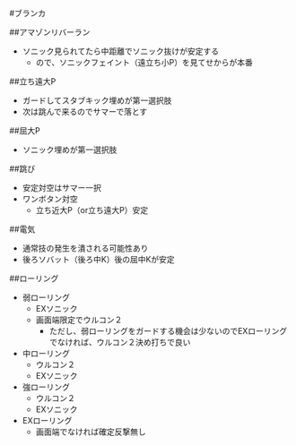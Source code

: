 #ブランカ

##アマゾンリバーラン
- ソニック見られてたら中距離でソニック抜けが安定する
  - ので、ソニックフェイント（遠立ち小P）を見てせからが本番

##立ち遠大P
- ガードしてスタブキック埋めが第一選択肢
- 次は跳んで来るのでサマーで落とす

##屈大P
- ソニック埋めが第一選択肢

##跳び
- 安定対空はサマー一択
- ワンボタン対空
  - 立ち近大P（or立ち遠大P）安定

##電気
- 通常技の発生を潰される可能性あり
- 後ろソバット（後ろ中K）後の屈中Kが安定

##ローリング
- 弱ローリング
  - EXソニック
  - 画面端限定でウルコン２
    - ただし、弱ローリングをガードする機会は少ないのでEXローリングでなければ、ウルコン２決め打ちで良い
- 中ローリング
  - ウルコン２
  - EXソニック
- 強ローリング
  - ウルコン２
  - EXソニック
- EXローリング
  - 画面端でなければ確定反撃無し